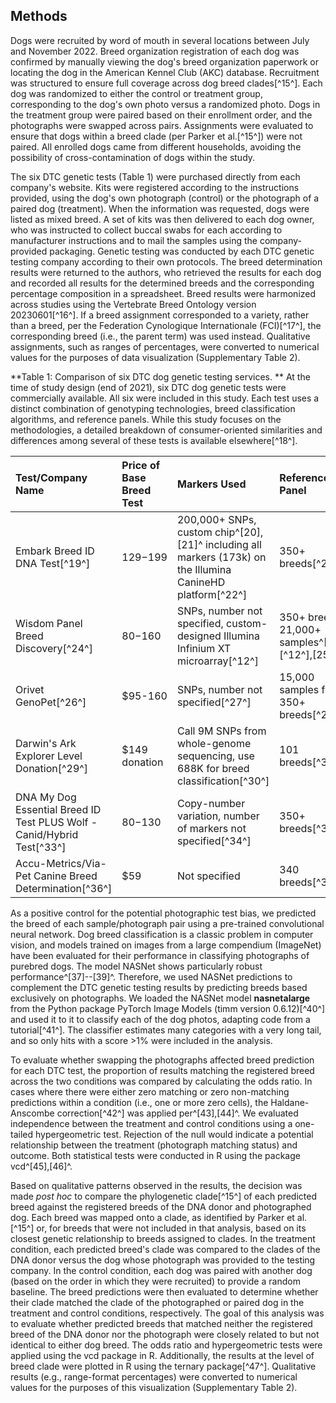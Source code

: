 ## Methods

Dogs were recruited by word of mouth in several locations between July and November 2022.
Breed organization registration of each dog was confirmed by manually viewing the dog's breed organization paperwork or locating the dog in the American Kennel Club (AKC) database.
Recruitment was structured to ensure full coverage across dog breed clades[^15^].
Each dog was randomized to either the control or treatment group, corresponding to the dog's own photo versus a randomized photo.
Dogs in the treatment group were paired based on their enrollment order, and the photographs were swapped across pairs.
Assignments were evaluated to ensure that dogs within a breed clade (per Parker et al.[^15^]) were not paired.
All enrolled dogs came from different households, avoiding the possibility of cross-contamination of dogs within the study.

The six DTC genetic tests (Table 1) were purchased directly from each company's website.
Kits were registered according to the instructions provided, using the dog's own photograph (control) or the photograph of a paired dog (treatment).
When the information was requested, dogs were listed as mixed breed.
A set of kits was then delivered to each dog owner, who was instructed to collect buccal swabs for each according to manufacturer instructions and to mail the samples using the company-provided packaging.
Genetic testing was conducted by each DTC genetic testing company according to their own protocols.
The breed determination results were returned to the authors, who retrieved the results for each dog and recorded all results for the determined breeds and the corresponding percentage composition in a spreadsheet.
Breed results were harmonized across studies using the Vertebrate Breed Ontology version 20230601[^16^].
If a breed assignment corresponded to a variety, rather than a breed, per the Federation Cynologique Internationale (FCI)[^17^], the corresponding breed (i.e., the parent term) was used instead.
Qualitative assignments, such as ranges of percentages, were converted to numerical values for the purposes of data visualization (Supplementary Table 2).

**Table 1: Comparison of six DTC dog genetic testing services.
** At the time of study design (end of 2021), six DTC dog genetic tests were commercially available.
All six were included in this study.
Each test uses a distinct combination of genotyping technologies, breed classification algorithms, and reference panels.
While this study focuses on the methodologies, a detailed breakdown of consumer-oriented similarities and differences among several of these tests is available elsewhere[^18^].

| Test/Company Name                                                      | Price of Base Breed Test   | Markers Used                                                                                               | Reference Panel                               | Ancestry Assignment Algorithm   |
|:-----------------------------------------------------------------------|:---------------------------|:-----------------------------------------------------------------------------------------------------------|:----------------------------------------------|:--------------------------------|
| Embark Breed ID DNA Test[^19^]                                         | $129-$199                  | 200,000+ SNPs, custom chip^[20],[21]^ including all markers (173k) on the Illumina CanineHD platform[^22^] | 350+ breeds[^23^]                             | Not specified                   |
| Wisdom Panel Breed Discovery[^24^]                                     | $80-$160                   | SNPs, number not specified, custom-designed Illumina Infinium XT microarray[^12^]                          | 350+ breeds, 21,000+ samples^[12][^12^],[25]^ | BCSYS[^12^]                     |
| Orivet GenoPet[^26^]                                                   | $95-160                    | SNPs, number not specified[^27^]                                                                           | 15,000 samples from 350+ breeds[^28^]         | Not specified                   |
| Darwin's Ark Explorer Level Donation[^29^]                             | $149 donation              | Call 9M SNPs from whole-genome sequencing, use 688K for breed classification[^30^]                         | 101 breeds[^31^]                              | SupportMix[^32^]                |
| DNA My Dog Essential Breed ID Test PLUS Wolf - Canid/Hybrid Test[^33^] | $80-$130                   | Copy-number variation, number of markers not specified[^34^]                                               | 350+ breeds[^35^]                             | Not specified                   |
| Accu-Metrics/Via-Pet Canine Breed Determination[^36^]                  | $59                        | Not specified                                                                                              | 340 breeds[^36^]                              | Not specified                   |

As a positive control for the potential photographic test bias, we predicted the breed of each sample/photograph pair using a pre-trained convolutional neural network.
Dog breed classification is a classic problem in computer vision, and models trained on images from a large compendium (ImageNet) have been evaluated for their performance in classifying photographs of purebred dogs.
The model NASNet shows particularly robust performance^[37]--[39]^.
Therefore, we used NASNet predictions to complement the DTC genetic testing results by predicting breeds based exclusively on photographs.
We loaded the NASNet model **nasnetalarge** from the Python package PyTorch Image Models (timm version 0.6.12)[^40^] and used it to it to classify each of the dog photos, adapting code from a tutorial[^41^].
The classifier estimates many categories with a very long tail, and so only hits with a score >1% were included in the analysis.

To evaluate whether swapping the photographs affected breed prediction for each DTC test, the proportion of results matching the registered breed across the two conditions was compared by calculating the odds ratio.
In cases where there were either zero matching or zero non-matching predictions within a condition (i.e., one or more zero cells), the Haldane-Anscombe correction[^42^] was applied per^[43],[44]^.
We evaluated independence between the treatment and control conditions using a one-tailed hypergeometric test.
Rejection of the null would indicate a potential relationship between the treatment (photograph matching status) and outcome.
Both statistical tests were conducted in R using the package vcd^[45],[46]^.

Based on qualitative patterns observed in the results, the decision was made *post hoc* to compare the phylogenetic clade[^15^] of each predicted breed against the registered breeds of the DNA donor and photographed dog.
Each breed was mapped onto a clade, as identified by Parker et al.
[^15^] or, for breeds that were not included in that analysis, based on its closest genetic relationship to breeds assigned to clades.
In the treatment condition, each predicted breed's clade was compared to the clades of the DNA donor versus the dog whose photograph was provided to the testing company.
In the control condition, each dog was paired with another dog (based on the order in which they were recruited) to provide a random baseline.
The breed predictions were then evaluated to determine whether their clade matched the clade of the photographed or paired dog in the treatment and control conditions, respectively.
The goal of this analysis was to evaluate whether predicted breeds that matched neither the registered breed of the DNA donor nor the photograph were closely related to but not identical to either dog breed.
The odds ratio and hypergeometric tests were applied using the vcd package in R. Additionally, the results at the level of breed clade were plotted in R using the ternary package[^47^].
Qualitative results (e.g., range-format percentages) were converted to numerical values for the purposes of this visualization (Supplementary Table 2).

